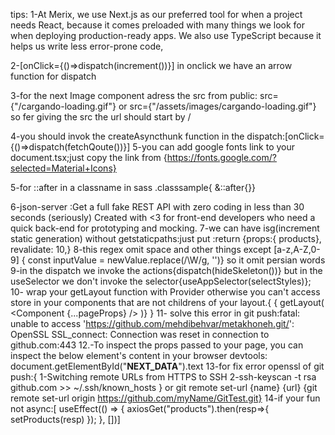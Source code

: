 tips:
1-At Merix, we use Next.js as our preferred tool for when a project needs React, because it comes preloaded with many things we look for when deploying production-ready apps. We also use TypeScript because it helps us write less error-prone code,

2-[onClick={()=>dispatch(increment())}] in onclick we have an arrow function for dispatch

3-for the next Image component adress the src from public:  src={"/cargando-loading.gif"} or  src={"/assets/images/cargando-loading.gif"} so fer giving the src the url should start by /

4-you should invok the createAsyncthunk function in the dispatch:[onClick={()=>dispatch(fetchQoute())}]
5-you can add google fonts link to your document.tsx;just copy the link from {https://fonts.google.com/?selected=Material+Icons}

5-for ::after in a classname in sass .classsample{ &::after{}}

6-json-server :Get a full fake REST API with zero coding in less than 30 seconds (seriously)
Created with <3 for front-end developers who need a quick back-end for prototyping and mocking.
7-we can have isg(increment static generation) without getstaticpaths:just put  :return {props:{ products}, revalidate: 10,}
8-this regex omit  space and other things except [a-z,A-Z,0-9] {  const inputValue = newValue.replace(/\W/g, '')} so it omit persian words
9-in the dispatch we invoke the actions{dispatch(hideSkeleton())} but in the useSelector we don't invoke the selector{useAppSelector(selectStyles)};
10- wrap your getLayout function with Provider otherwise you can't access store in your components that are not childrens of your layout.{ <Provider store={store}> 
{ getLayout(
    <Component {...pageProps} />
  )}
  </Provider>}
11- solve this error in git push:fatal: unable to access 'https://github.com/mehdibehvar/metakhoneh.git/': OpenSSL SSL_connect: Connection was reset in connection to github.com:443 
12.-To inspect the props passed to your page, you can inspect the below element's content in your browser devtools:
document.getElementById("__NEXT_DATA__").text
13-for fix error openssl of git push:{
  1-Switching remote URLs from HTTPS to SSH
  2-ssh-keyscan -t rsa github.com >> ~/.ssh/known_hosts
} or git remote set-url {name} {url}
{git remote set-url origin https://github.com/myName/GitTest.git}
14-if your fun not async:[
   useEffect(() => {
      axiosGet("products").then(resp=>{
        setProducts(resp)
      });
    }, [])]
